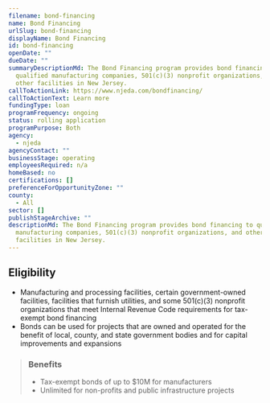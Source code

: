 ```yaml
---
filename: bond-financing
name: Bond Financing
urlSlug: bond-financing
displayName: Bond Financing
id: bond-financing
openDate: ""
dueDate: ""
summaryDescriptionMd: The Bond Financing program provides bond financing to
  qualified manufacturing companies, 501(c)(3) nonprofit organizations, and
  other facilities in New Jersey.
callToActionLink: https://www.njeda.com/bondfinancing/
callToActionText: Learn more
fundingType: loan
programFrequency: ongoing
status: rolling application
programPurpose: Both
agency:
  - njeda
agencyContact: ""
businessStage: operating
employeesRequired: n/a
homeBased: no
certifications: []
preferenceForOpportunityZone: ""
county:
  - All
sector: []
publishStageArchive: ""
descriptionMd: The Bond Financing program provides bond financing to qualified
  manufacturing companies, 501(c)(3) nonprofit organizations, and other
  facilities in New Jersey.
---
```


## Eligibility

- Manufacturing and processing facilities, certain government-owned facilities, facilities that furnish utilities, and some 501(c)(3) nonprofit organizations that meet Internal Revenue Code requirements for tax-exempt bond financing
- Bonds can be used for projects that are owned and operated for the benefit of local, county, and state government bodies and for capital improvements and expansions

> ### Benefits
>
> - Tax-exempt bonds of up to $10M for manufacturers
> - Unlimited for non-profits and public infrastructure projects
